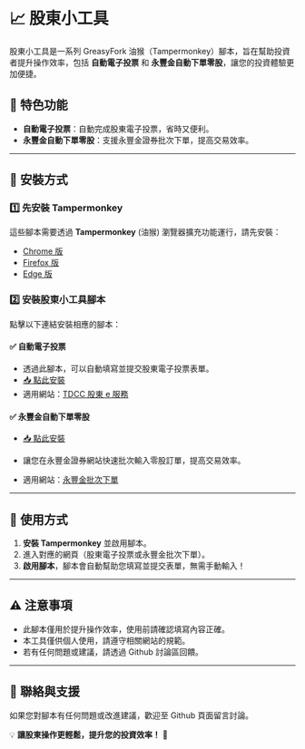 # 📈 股東小工具

股東小工具是一系列 GreasyFork 油猴（Tampermonkey）腳本，旨在幫助投資者提升操作效率，包括 **自動電子投票** 和 **永豐金自動下單零股**，讓您的投資體驗更加便捷。

## 🚀 特色功能

- **自動電子投票**：自動完成股東電子投票，省時又便利。
- **永豐金自動下單零股**：支援永豐金證券批次下單，提高交易效率。

---

## 📌 安裝方式

### 1️⃣ 先安裝 Tampermonkey

這些腳本需要透過 **Tampermonkey** (油猴) 瀏覽器擴充功能運行，請先安裝：

- [Chrome 版](https://chrome.google.com/webstore/detail/tampermonkey/dhdgffkkebhmkfjojejmpbldmpobfkfo)
- [Firefox 版](https://addons.mozilla.org/zh-TW/firefox/addon/tampermonkey/)
- [Edge 版](https://microsoftedge.microsoft.com/addons/detail/tampermonkey/iikmkjmpaadaobahmlepeloendndfphd)

### 2️⃣ 安裝股東小工具腳本

點擊以下連結安裝相應的腳本：

#### ✅ 自動電子投票

- 透過此腳本，可以自動填寫並提交股東電子投票表單。
- [📥 點此安裝](https://greasyfork.org/zh-TW/scripts/530187-%E9%9B%BB%E5%AD%90%E6%8A%95%E7%A5%A8%E8%87%AA%E5%8B%95%E6%8A%95%E7%A5%A8)
- 適用網站：[TDCC 股東 e 服務](https://stockservices.tdcc.com.tw/evote/shareholder/000/tc_estock_welshas_tmp.html)

#### ✅ 永豐金自動下單零股

- [📥 點此安裝](https://greasyfork.org/zh-TW/scripts/530246-%E8%87%AA%E5%8B%95%E4%B8%8B%E5%96%AE%E9%9B%B6%E8%82%A1)
- 讓您在永豐金證券網站快速批次輸入零股訂單，提高交易效率。

- 適用網站：[永豐金批次下單](https://www.sinotrade.com.tw/newweb/Batch_Order/)

---

## 📖 使用方式

1. **安裝 Tampermonkey** 並啟用腳本。
2. 進入對應的網頁（股東電子投票或永豐金批次下單）。
3. **啟用腳本**，腳本會自動幫助您填寫並提交表單，無需手動輸入！

---

## ⚠️ 注意事項

- 此腳本僅用於提升操作效率，使用前請確認填寫內容正確。
- 本工具僅供個人使用，請遵守相關網站的規範。
- 若有任何問題或建議，請透過 Github 討論區回饋。

---

## 🤝 聯絡與支援

如果您對腳本有任何問題或改進建議，歡迎至 Github 頁面留言討論。

💡 **讓股東操作更輕鬆，提升您的投資效率！** 🚀
